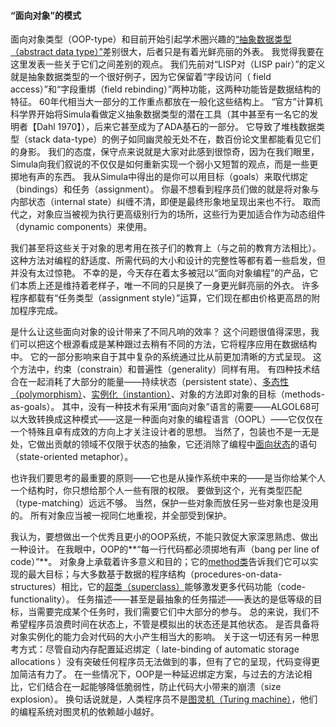 #### “面向对象”的模式

面向对象类型（OOP-type）和目前开始引起学术圈兴趣的[“抽象数据类型（abstract data type）”](http://baike.baidu.com/item/%E6%8A%BD%E8%B1%A1%E6%95%B0%E6%8D%AE%E7%B1%BB%E5%9E%8B)差别很大，后者只是有着光鲜亮丽的外表。
我觉得我要在这里发表一些关于它们之间差别的观点。
我们先前对“LISP对（LISP pair）”的定义就是抽象数据类型的一个很好例子，因为它保留着“字段访问（ field access）”和“字段重绑（field rebinding）”两种功能，这两种功能皆是数据结构的特征。
60年代相当大一部分的工作重点都放在一般化这些结构上。
“官方”计算机科学界开始将Simula看做定义抽象数据类型的潜在工具（其中甚至有一名它的发明者【Dahl 1970】），后来它甚至成为了ADA基石的一部分。
它导致了堆栈数据类型（stack data-type）的例子如同幽灵般无处不在，数百份论文里都能看见它们的身影。
我们的态度，保守点来说就是大家对此感到很惊奇，因为在我们眼里，Simula向我们叙说的不仅仅是如何重新实现一个弱小又短暂的观点，而是一些更掷地有声的东西。
我从Simula中得出的是你可以用目标（goals）来取代绑定（bindings）和任务（assignment）。
你最不想看到程序员们做的就是将对象与内部状态（internal state）纠缠不清，即便是最终形象地呈现出来也不行。
取而代之，对象应当被视为执行更高级别行为的场所，这些行为更加适合作为动态组件（dynamic components）来使用。

我们甚至将这些关于对象的思考用在孩子们的教育上（与之前的教育方法相比）。
这种方法对编程的舒适度、所需代码的大小和设计的完整性等都有着一些启发，但并没有太过惊艳。
不幸的是，今天存在着太多被冠以“面向对象编程”的产品，它们本质上还是维持着老样子，唯一不同的只是换了一身更光鲜亮丽的外衣。
许多程序都载有“任务类型（assignment style）”运算，它们现在都由价格更高昂的附加程序完成。

是什么让这些面向对象的设计带来了不同凡响的效率？
这个问题很值得深思，我们可以把这个根源看成是某种跟过去稍有不同的方法，它将程序应用在数据结构中。
它的一部分影响来自于其中复杂的系统通过比从前更加清晰的方式呈现。
这个方法中，约束（constrain）和普遍性（generality）同样有用。
有四种技术结合在一起消耗了大部分的能量——持续状态（persistent state）、[多态性（polymorphism）](http://baike.baidu.com/item/%E5%A4%9A%E6%80%81%E6%80%A7)、[实例化（instantion）](http://baike.baidu.com/item/%E5%AE%9E%E4%BE%8B%E5%8C%96)、对象的方法即对象的目标（methods-as-goals）。
其中，没有一种技术有采用“面向对象”语言的需要——ALGOL68可以大致转换成这种模式——这是一种面向对象的编程语言（OOPL）——它仅仅在一个特殊且卓有成效的方向上才关注设计者的思想。
当然了，包装也不是一无是处，它做出贡献的领域不仅限于状态的抽象，它还消除了编程中[面向状态](http://ishare.iask.sina.com.cn/f/18642642.html)的语句（state-oriented metaphor）。

也许我们要思考的最重要的原则——它也是从操作系统中来的——是当你给某个人一个结构时，你只想给那个人一些有限的权限。
要做到这个，光有类型匹配（type-matching）远远不够。
当然，保护一些对象而放任另一些对象也是没用的。
所有对象应当被一视同仁地重视，并全部受到保护。

我认为，要想做出一个优秀且更小的OOP系统，不能只敦促大家深思熟虑、做出一种设计。
在我眼中，OOP的**“每一行代码都必须掷地有声（bang per line of code）”**。
对象身上承载着许多意义和目的；它的[method类](http://www.apihome.cn/api/java/Method.html)告诉我们它可以实现的最大目标；与大多数基于数据的程序结构（procedures-on-data-structures）相比，它的[超类（superclass）](http://baike.baidu.com/item/%E8%B6%85%E7%B1%BB)能够激发更多代码功能（code-functionality）。
任务描述——甚至是最抽象的任务描述——表达的是低等级的目标，当需要完成某个任务时，我们需要它们中大部分的参与。
总的来说，我们不希望程序员浪费时间在状态上，不管是模拟出的状态还是其他状态。
是否具备将对象实例化的能力会对代码的大小产生相当大的影响。
关于这一切还有另一种思考方式：尽管自动内存配置延迟绑定（ late-binding of automatic storage allocations ）没有突破任何程序员无法做到的事，但有了它的呈现，代码变得更加简洁有力了。
在一些情况下，OOP是一种延迟绑定方案，与过去的方法论相比，它们结合在一起能够降低脆弱性，防止代码大小带来的崩溃（size explosion）。
换句话说就是，人类程序员不是[图灵机（Turing machine）](http://baike.baidu.com/item/%E5%9B%BE%E7%81%B5%E6%9C%BA)，他们的编程系统对图灵机的依赖越小越好。
